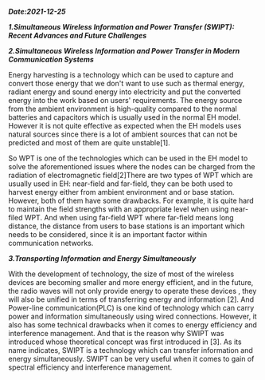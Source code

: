 ***Date:2021-12-25***

***1.Simultaneous Wireless Information and Power Transfer (SWIPT): Recent Advances and Future Challenges***

***2.Simultaneous Wireless Information and Power Transfer in Modern Communication Systems***

Energy harvesting  is a technology which can be used to capture and convert those energy that we don't want to use such as thermal energy, radiant energy and sound energy into electricity and put the converted energy  into the work based on users' requirements.  The energy source from the ambient environment is high-quality compared to the normal batteries and capacitors which is usually used in the normal EH model. However it is not quite effective as expected when the EH models uses natural sources since there is a lot of ambient sources that can not be predicted and most of them are quite unstable[1].

So WPT is one of the technologies which can be used in the EH model to solve the aforementioned issues where the nodes can be charged from the radiation of electromagnetic field[2]There are two types of WPT which are usually used in EH: near-field and far-field, they can be both used to harvest  energy either from ambient environment and or base station. However, both of them have some drawbacks. For example, it is quite hard to maintain the field strengths with an appropriate level when using near-filed WPT. And when using far-field WPT where far-field means long distance, the distance from users to base stations  is an important which needs to be considered, since it is an important  factor within communication networks.



***3.Transporting Information and Energy Simultaneously***

 With the development of technology, the size of most of the wireless devices are becoming smaller and more energy efficient, and in the future, the radio waves will not only provide energy to operate these devices , they will also be unified in terms of transferring energy and information [2]. And Power-line communication(PLC) is one kind of technology which can carry power and information simultaneously using wired connections.  However, it also has some technical drawbacks when it comes to energy efficiency and interference management. And that is the reason why SWIPT was introduced whose theoretical concept was first introduced in [3]. As its name indicates, SWIPT is a technology which can transfer information and energy  simultaneously. SWIPT can be very useful when it comes to gain of spectral efficiency and interference management.

